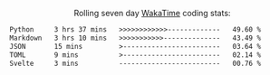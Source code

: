 <p align="center">Rolling seven day <a href="https://wakatime.com/@syrkis"/>WakaTime</a> coding stats:</p>
<!--START_SECTION:waka-->

```txt
Python     3 hrs 37 mins   >>>>>>>>>>>>-------------   49.60 %
Markdown   3 hrs 10 mins   >>>>>>>>>>>--------------   43.49 %
JSON       15 mins         >------------------------   03.64 %
TOML       9 mins          >------------------------   02.14 %
Svelte     3 mins          -------------------------   00.76 %
```

<!--END_SECTION:waka-->
